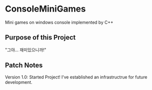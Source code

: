 ﻿# ConsoleMiniGames
Mini games on windows console implemented by C++

## Purpose of this Project
"그야... 재미있으니까!"

## Patch Notes
Version 1.0: Started Project! I've established an infrastructrue for future development.
